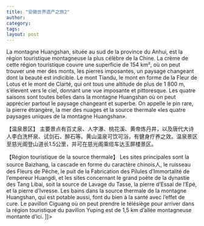 ```yaml
---
title: "安徽世界遗产之旅2"
author:
category: 
tags: 
layout: post
---
```


La montagne Huangshan, située au sud de la province du Anhui, est la région touristique montagneuse la plus célèbre de la Chine. La crème de cette région touristique couvre une superficie de 154 km², où on peut trouver une mer des monts, les pierres imposantes, un paysage changeant dont la beauté est indicible. Le mont Tiandu, le mont en forme de la Fleur de Lotus et le mont de Clarté, qui ont tous une altitude de plus de 1 800 m, s’élevent vers le ciel, donnant une vue imposante et pittoresque. Les quatre saisons sont toutes belles dans la montagne Huangshan où on peut apprécier partout le paysage changeant et superbe. On appelle le pin rare, la pierre étrangère, la mer des nuages et la source thermale «les quatre paysages uniques de la montagne Huangshan».

【温泉景区】     主要景点有百丈泉、人字瀑、桃花溪、黄帝炼丹井，以及唐代大诗人李白洗杯泉、试剑石、醉石等。黄山温泉可饮可浴，有健身疗养之效。温泉景区至慈光阁登山道长1.5公里，并可在慈光阁乘缆车达玉屏楼景区。

【Région touristique de la source thermale】 Les sites principales sont la source Baizhang, la cascade en forme du caractère chinois人, le ruisseau des Fleurs de Pêche, le puit de la Fabrication des Pilules d’Immortalité de l’empereur Huangdi, et les sites concernant le grand poète de la dynastie des Tang Libai, soit la source de Lavage du Tasse, la pierre d’Essai de l’Epé, et la pierre d’Ivresse. Les bains dans la source thermale de la montagne Huangshan, qui est potable aussi, font du bien à la santé avec l’effet de cure. Le pavillon Ciguang où on peut prendre le télésiège pour arriver dans la région touristique du pavillon Yuping est de 1,5 km d’allée montagneuse montante d’ici. ]]>

